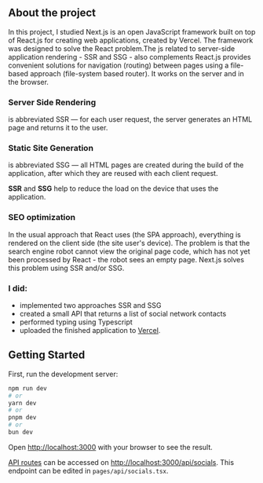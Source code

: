 ## About the project
In this project, I studied Next.js is an open JavaScript framework built on top of React.js for creating web applications, created by Vercel. The framework was designed to solve the React problem.The js related to server-side application rendering - SSR and SSG - also complements React.js provides convenient solutions for navigation (routing) between pages using a file-based approach (file-system based router). It works on the server and in the browser.

### Server Side Rendering
is abbreviated SSR — for each user request, the server generates an HTML page and returns it to the user.

### Static Site Generation
is abbreviated SSG — all HTML pages are created during the build of the application, after which they are reused with each client request.

**SSR** and **SSG** help to reduce the load on the device that uses the application.

### SEO optimization
In the usual approach that React uses (the SPA approach), everything is rendered on the client side (the site user's device).
The problem is that the search engine robot cannot view the original page code, which has not yet been processed by React - the robot sees an empty page.
Next.js solves this problem using SSR and/or SSG.

### I did:
- implemented two approaches SSR and SSG
- created a small API that returns a list of social network contacts
- performed typing using Typescript
- uploaded the finished application to [Vercel](https://next-5ky9e2thj-temas-projects-7e652ad5.vercel.app/).


## Getting Started

First, run the development server:

```bash
npm run dev
# or
yarn dev
# or
pnpm dev
# or
bun dev
```

Open [http://localhost:3000](http://localhost:3000) with your browser to see the result.

[API routes](https://nextjs.org/docs/api-routes/introduction) can be accessed on [http://localhost:3000/api/socials](http://localhost:3000/api/socials). This endpoint can be edited in `pages/api/socials.tsx`.

